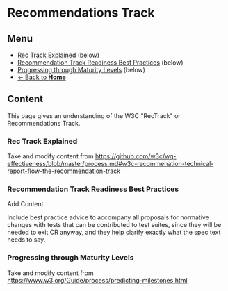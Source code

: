 # Recommendations Track
## Menu
* [Rec Track Explained](#) (below)
* [Recommendation Track Readiness Best Practices](#) (below)
* [Progressing through Maturity Levels](#) (below)
* [<- Back to **Home**](../index.md)

## Content
This page gives an understanding of the W3C "RecTrack" or Recommendations Track.

### Rec Track Explained
Take and modify content from <https://github.com/w3c/wg-effectiveness/blob/master/process.md#w3c-recommenation-technical-report-flow-the-recommendation-track>

### Recommendation Track Readiness Best Practices
Add Content.

Include best practice advice to accompany all proposals for normative changes with tests that can be contributed to test suites, since they will be needed to exit CR anyway, and they help clarify exactly what the spec text needs to say.

### Progressing through Maturity Levels
Take and modify content from <https://www.w3.org/Guide/process/predicting-milestones.html>


